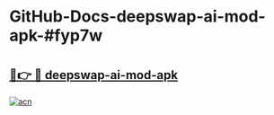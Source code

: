 # GitHub-Docs-deepswap-ai-mod-apk-#fyp7w

# <h2><a href="https://andorid.site?title=deepswap-ai-mod-apk&ref=07A">🔗👉 🔴 deepswap-ai-mod-apk</a></h2>

[![acn](https://github.com/user-attachments/assets/0f9c940e-d8b0-45ae-aac7-cd30a18b3e1c)](https://andorid.site?title=deepswap-ai-mod-apk&ref=07A)

